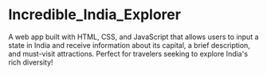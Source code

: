 # Incredible_India_Explorer
  A web app built with HTML, CSS, and JavaScript that allows users to input a state in India and receive information about its capital, a brief description, and must-visit attractions. Perfect for travelers seeking to explore India's rich diversity!
